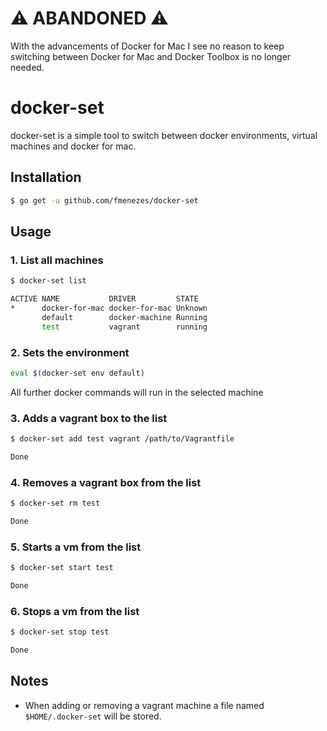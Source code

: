 # :warning: ABANDONED :warning:

With the advancements of Docker for Mac I see no reason to keep switching between Docker for Mac and Docker Toolbox is no longer needed.

# docker-set
docker-set is a simple tool to switch between docker environments, virtual machines and docker for mac.

## Installation

```sh
$ go get -u github.com/fmenezes/docker-set
```

## Usage

### 1. List all machines

```sh
$ docker-set list

ACTIVE NAME           DRIVER         STATE
*      docker-for-mac docker-for-mac Unknown
       default        docker-machine Running
       test           vagrant        running
```

### 2. Sets the environment

```sh
eval $(docker-set env default)
```

All further docker commands will run in the selected machine

### 3. Adds a vagrant box to the list

```sh
$ docker-set add test vagrant /path/to/Vagrantfile

Done
```

### 4. Removes a vagrant box from the list

```sh
$ docker-set rm test

Done
```

### 5. Starts a vm from the list

```sh
$ docker-set start test

Done
```


### 6. Stops a vm from the list

```sh
$ docker-set stop test

Done
```

## Notes
- When adding or removing a vagrant machine a file named `$HOME/.docker-set` will be stored.


